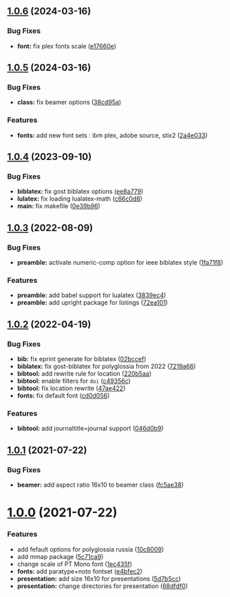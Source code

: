 ## [1.0.6](https://github.com/yamadharma/kermit-makefiles/compare/v1.0.5...v1.0.6) (2024-03-16)


### Bug Fixes

* **font:** fix plex fonts scale ([e17660e](https://github.com/yamadharma/kermit-makefiles/commit/e17660e256707cdaecee6b9cb52ebb7ce01a816e))



## [1.0.5](https://github.com/yamadharma/kermit-makefiles/compare/v1.0.4...v1.0.5) (2024-03-16)


### Bug Fixes

* **class:** fix beamer options ([38cd95a](https://github.com/yamadharma/kermit-makefiles/commit/38cd95a1196093b47926089a3ffc5bf8f7b46d86))


### Features

* **fonts:** add new font sets : ibm plex, adobe source, stix2 ([2a4e033](https://github.com/yamadharma/kermit-makefiles/commit/2a4e033cf6224a056f60ecbed410d4d516fb6efe))



## [1.0.4](https://github.com/yamadharma/kermit-makefiles/compare/v1.0.3...v1.0.4) (2023-09-10)


### Bug Fixes

* **biblatex:** fix gost biblatex options ([ee8a779](https://github.com/yamadharma/kermit-makefiles/commit/ee8a779b9fac45d947cc07d2a042e43bc51a927e))
* **lulatex:** fix loading lualatex-math ([c66c0d8](https://github.com/yamadharma/kermit-makefiles/commit/c66c0d8bc598a34a4822e857d8d8187f533fb5a7))
* **main:** fix makefile ([0e39b96](https://github.com/yamadharma/kermit-makefiles/commit/0e39b96fb29b98be138b9e945c012a411652d9f1))



## [1.0.3](https://github.com/yamadharma/kermit-makefiles/compare/v1.0.2...v1.0.3) (2022-08-09)


### Bug Fixes

* **preamble:** activate numeric-comp option for ieee biblatex style ([1fa71f8](https://github.com/yamadharma/kermit-makefiles/commit/1fa71f87c476e2e7a908cfa2bad4c9386df9d846))


### Features

* **preamble:** add babel support for lualatex ([3839ec4](https://github.com/yamadharma/kermit-makefiles/commit/3839ec404539158b59fd465e826307b5e130e786))
* **preamble:** add upright package for listings ([72ea101](https://github.com/yamadharma/kermit-makefiles/commit/72ea101aa16a27019f2e5ee3f966daad30d48bac))



## [1.0.2](https://github.com/yamadharma/kermit-makefiles/compare/v1.0.1...v1.0.2) (2022-04-19)


### Bug Fixes

* **bib:** fix eprint generate for biblatex ([02bccef](https://github.com/yamadharma/kermit-makefiles/commit/02bccef0d302218bc723afe005a86e6537d62437))
* **biblatex:** fix gost-biblatex for polyglossia from 2022 ([7219a66](https://github.com/yamadharma/kermit-makefiles/commit/7219a66e5f725f20e8f65e9f134eecf958d5c547))
* **bibtool:** add rewrite rule for location ([220b5aa](https://github.com/yamadharma/kermit-makefiles/commit/220b5aa87f57d7f217327dc49164f719cb28ca12))
* **bibtool:** enable filters for `doi` ([c49356c](https://github.com/yamadharma/kermit-makefiles/commit/c49356cb0b4e55c5ca1829a994f41213ee145d49))
* **bibtool:** fix location rewrite ([47ae422](https://github.com/yamadharma/kermit-makefiles/commit/47ae422e8689572383c59ff1253c9afc2749f1d8))
* **fonts:** fix default font ([cd0d056](https://github.com/yamadharma/kermit-makefiles/commit/cd0d056b119d0bdf0b93f943113fb846514ba6ae))


### Features

* **bibtool:** add journaltitle=journal support ([046d0b9](https://github.com/yamadharma/kermit-makefiles/commit/046d0b964d996cd761014ca65ff843cf9f5313ab))



## [1.0.1](https://github.com/yamadharma/kermit-makefiles/compare/v1.0.0...v1.0.1) (2021-07-22)


### Bug Fixes

* **beamer:** add aspect ratio 16x10 to beamer class ([fc5ae38](https://github.com/yamadharma/kermit-makefiles/commit/fc5ae386d31d26d3f74c43f409643f4f1280ac41))



# [1.0.0](https://github.com/yamadharma/kermit-makefiles/compare/v0.4.26...v1.0.0) (2021-07-22)


### Features

* add fefault options for polyglossia russia ([10c8009](https://github.com/yamadharma/kermit-makefiles/commit/10c8009362f3e2c26e8cdbf2695c49d39204c39e))
* add mmap package ([5c71ca9](https://github.com/yamadharma/kermit-makefiles/commit/5c71ca92f2872c7dc2939ab191ff8eb4ace3f9de))
* change scale of PT Mono font ([1ec435f](https://github.com/yamadharma/kermit-makefiles/commit/1ec435f61f196cbb73c65705d214a7550baaf3eb))
* **fonts:** add paratype+noto fontset ([e4bfec2](https://github.com/yamadharma/kermit-makefiles/commit/e4bfec2f2bda8480e8bb90205065756c866ca086))
* **presentation:** add size 16x10 for presentations ([5d7b5cc](https://github.com/yamadharma/kermit-makefiles/commit/5d7b5ccbfb2cc4e8afff05797381c3af5121579f))
* **presentation:** change directories for presentation ([68dfdf0](https://github.com/yamadharma/kermit-makefiles/commit/68dfdf007651f8a9b8b894faf8b2b3fe11305898))




